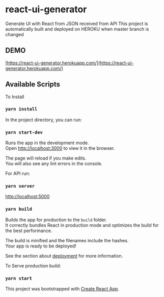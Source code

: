 # react-ui-generator
Generate UI with React from JSON received from API
This project is automatically built and deployed on HEROKU when master branch is changed

## DEMO
[https://react-ui-generator.herokuapp.com/](https://react-ui-generator.herokuapp.com/)

## Available Scripts
To Install
### `yarn install`


In the project directory, you can run:

### `yarn start-dev`

Runs the app in the development mode.<br />
Open [http://localhost:3000](http://localhost:3000) to view it in the browser.

The page will reload if you make edits.<br />
You will also see any lint errors in the console.

For API run:

### `yarn server`
[http://localhost:5000](http://localhost:5000)



### `yarn build`

Builds the app for production to the `build` folder.<br />
It correctly bundles React in production mode and optimizes the build for the best performance.

The build is minified and the filenames include the hashes.<br />
Your app is ready to be deployed!

See the section about [deployment](https://facebook.github.io/create-react-app/docs/deployment) for more information.

To Serve production build:
### `yarn start`


This project was bootstrapped with [Create React App](https://github.com/facebook/create-react-app).
